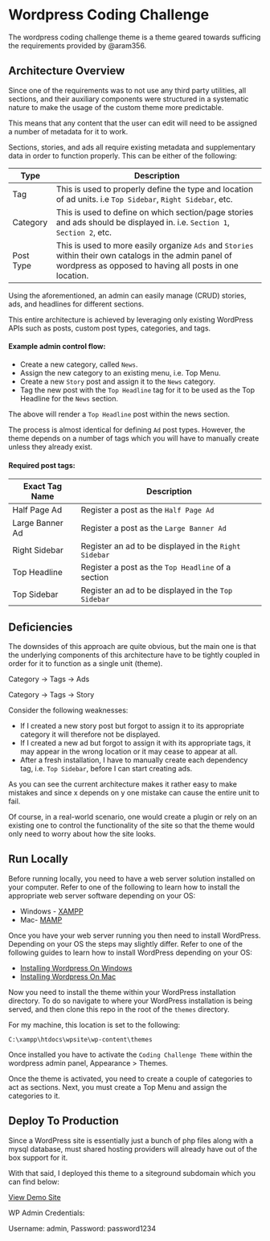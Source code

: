 # Wordpress Coding Challenge

The wordpress coding challenge theme is a theme geared towards sufficing the requirements provided by @aram356.


## Architecture Overview

Since one of the requirements was to not use any third party utilities, all sections, and their auxiliary components were structured in a systematic nature to make the usage of the custom theme more predictable. 

This means that any content that the user can edit will need to be assigned a number of metadata for it to work.

Sections, stories, and ads all require existing metadata and supplementary data in order to function properly. This can be either of the following:

Type | Description
------------- | -------------
Tag  | This is used to properly define the type and location of ad units. i.e `Top Sidebar`, `Right Sidebar`, etc.
Category  | This is used to define on which section/page stories and ads should be displayed in. i.e. `Section 1`, `Section 2`, etc.
Post Type | This is used to more easily organize `Ads` and `Stories` within their own catalogs in the admin panel of wordpress as opposed to having all posts in one location.

Using the aforementioned, an admin can easily manage (CRUD) stories, ads, and headlines for different sections. 

This entire architecture is achieved by leveraging only existing WordPress APIs such as posts, custom post types, categories, and tags. 

#### Example admin control flow:

* Create a new category, called `News`.
* Assign the new category to an existing menu, i.e. Top Menu.
* Create a new `Story` post and assign it to the `News` category.
* Tag the new post with the `Top Headline` tag for it to be used as the Top Headline for the `News` section.

The above will render a `Top Headline` post within the news section.

The process is almost identical for defining `Ad` post types. However, the theme depends on a number of tags which you will have to manually create unless they already exist.

#### Required post tags:

Exact Tag Name| Description
------------- | -------------
Half Page Ad| Register a post as the `Half Page Ad`
Large Banner Ad| Register a post as the `Large Banner Ad`
Right Sidebar | Register an ad to be displayed in the `Right Sidebar`
Top Headline| Register a post as the `Top Headline` of a section
Top Sidebar| Register an ad to be displayed in the `Top Sidebar`


## Deficiencies

The downsides of this approach are quite obvious, but the main one is that the underlying components of this architecture have to be tightly coupled in order for it to function as a single unit (theme).

Category -> Tags -> Ads

Category -> Tags -> Story


Consider the following weaknesses:

* If I created a new story post but forgot to assign it to its appropriate category it will therefore not be displayed. 
* If I created a new ad but forgot to assign it with its appropriate tags, it may appear in the wrong location or it may cease to appear at all.
* After a fresh installation, I have to manually create each dependency tag, i.e. `Top Sidebar`, before I can start creating ads. 

As you can see the current architecture makes it rather easy to make mistakes and since x depends on y one mistake can cause the entire unit to fail. 


Of course, in a real-world scenario, one would create a plugin or rely on an existing one to control the functionality of the site so that the theme would only need to worry about how the site looks.

## Run Locally

Before running locally, you need to have a web server solution installed on your computer. Refer to one of the following to learn how to install the appropriate web server software depending on your OS:

* Windows - [XAMPP](https://www.apachefriends.org/index.html)
* Mac- [MAMP](https://www.mamp.info/en/)

Once you have your web server running you then need to install WordPress. Depending on your OS the steps may slightly differ.  Refer to one of the following guides to learn how to install WordPress depending on your OS:

* [Installing Wordpress On Windows ](https://themeisle.com/blog/install-xampp-and-wordpress-locally/)
* [Installing Wordpress On Mac](https://skillcrush.com/2015/04/14/install-wordpress-mac/)

Now you need to install the theme within your WordPress installation directory. To do so navigate to where your WordPress installation is being served, and then clone this repo in the root of the `themes` directory.

For my machine, this location is set to the following:

`C:\xampp\htdocs\wpsite\wp-content\themes`

Once installed you have to activate the `Coding Challenge Theme` within the wordpress admin panel, Appearance > Themes.

Once the theme is activated, you need to create a couple of categories to act as sections. Next, you must create a Top Menu and assign the categories to it.

## Deploy To Production

Since a WordPress site is essentially just a bunch of php files along with a mysql database, must shared hosting providers will already have out of the box support for it. 

With that said, I deployed this theme to a siteground subdomain which you can find below:

[View Demo Site](http://wpcodingchallenge.midtownbelize.com/)

WP Admin Credentials:

Username: admin, Password: password1234

